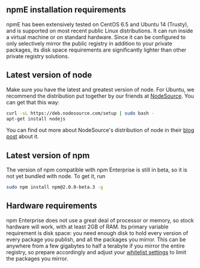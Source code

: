## npmE installation requirements

npmE has been extensively tested on CentOS 6.5 and Ubuntu 14 (Trusty), and is
supported on most recent public Linux distributions. It can run inside a
virtual machine or on standard hardware. Since it can be configured to only
selectively mirror the public registry in addition to your private packages,
its disk space requirements are significantly lighter than other private
registry solutions.

## Latest version of node

Make sure you have the latest and greatest version of node. For Ubuntu, we
recommend the distribution put together by our friends at
[NodeSource](https://nodesource.com/). You can get that this way:


```bash
curl -sL https://deb.nodesource.com/setup | sudo bash -
apt-get install nodejs
```

You can find out more about NodeSource's distribution of node in their
[blog post](https://nodesource.com/blog/chris-lea-joins-forces-with-nodesource)
about it.

## Latest version of npm

The version of npm compatible with npm Enterprise is still in beta, so it
is not yet bundled with node. To get it, run

```bash
sudo npm install npm@2.0.0-beta.3 -g
```

## Hardware requirements

npm Enterprise does not use a great deal of processor or memory, so stock
hardware will work, with at least 2GB of RAM. Its primary variable requirement
is disk space: you need enough disk to hold every version of every package
you publish, and all the packages you mirror. This can be anywhere from a few
gigabytes to half a terabyte if you mirror the entire registry, so prepare
accordingly and adjust your [whitelist settings](/enterprise/whitelist) to
limit the packages you mirror.